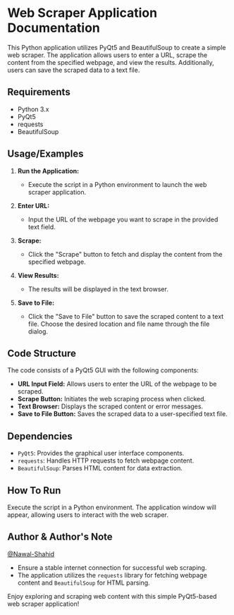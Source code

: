 
# Web Scraper Application Documentation

This Python application utilizes PyQt5 and BeautifulSoup to create a simple web scraper. The application allows users to enter a URL, scrape the content from the specified webpage, and view the results. Additionally, users can save the scraped data to a text file.


## Requirements
- Python 3.x
- PyQt5
- requests
- BeautifulSoup
## Usage/Examples

1. **Run the Application:**
   - Execute the script in a Python environment to launch the web scraper application.

2. **Enter URL:**
   - Input the URL of the webpage you want to scrape in the provided text field.

3. **Scrape:**
   - Click the "Scrape" button to fetch and display the content from the specified webpage.

4. **View Results:**
   - The results will be displayed in the text browser.

5. **Save to File:**
   - Click the "Save to File" button to save the scraped content to a text file. Choose the desired location and file name through the file dialog.

## Code Structure

The code consists of a PyQt5 GUI with the following components:

- **URL Input Field:** Allows users to enter the URL of the webpage to be scraped.
- **Scrape Button:** Initiates the web scraping process when clicked.
- **Text Browser:** Displays the scraped content or error messages.
- **Save to File Button:** Saves the scraped data to a user-specified text file.
## Dependencies
- `PyQt5`: Provides the graphical user interface components.
- `requests`: Handles HTTP requests to fetch webpage content.
- `BeautifulSoup`: Parses HTML content for data extraction.
## How To Run
Execute the script in a Python environment. The application window will appear, allowing users to interact with the web scraper.
## Author & Author's Note

[@Nawal-Shahid](https://github.com/Nawal-Shahid)


- Ensure a stable internet connection for successful web scraping.
- The application utilizes the `requests` library for fetching webpage content and `BeautifulSoup` for HTML parsing.

Enjoy exploring and scraping web content with this simple PyQt5-based web scraper application!